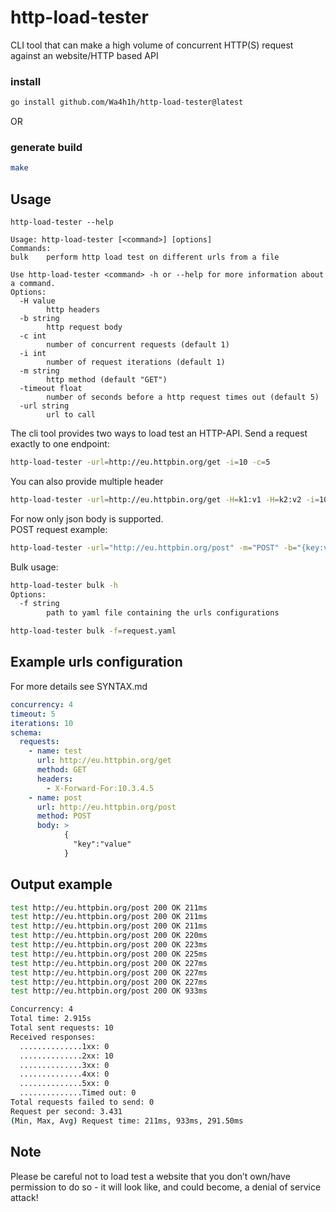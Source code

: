 # http-load-tester
CLI tool that can make a high volume of concurrent HTTP(S) request against an website/HTTP based API

### install
```bash
go install github.com/Wa4h1h/http-load-tester@latest
```

OR

### generate build
```bash
make
```


## Usage
```
http-load-tester --help

Usage: http-load-tester [<command>] [options]
Commands:
bulk    perform http load test on different urls from a file

Use http-load-tester <command> -h or --help for more information about a command.
Options:
  -H value
        http headers
  -b string
        http request body
  -c int
        number of concurrent requests (default 1)
  -i int
        number of request iterations (default 1)
  -m string
        http method (default "GET")
  -timeout float
        number of seconds before a http request times out (default 5)
  -url string
        url to call

```
The cli tool provides two ways to load test an HTTP-API. 
Send a request exactly to one endpoint:
```bash
http-load-tester -url=http://eu.httpbin.org/get -i=10 -c=5
```

You can also provide multiple header
```bash
http-load-tester -url=http://eu.httpbin.org/get -H=k1:v1 -H=k2:v2 -i=10 -c=10
```
For now only json body is supported.\
POST request example:
```bash
http-load-tester -url="http://eu.httpbin.org/post" -m="POST" -b="{key:value}" -H=k1:v1 -H=k2:v2 -i=10 -c=10
```

Bulk usage:
```bash
http-load-tester bulk -h
Options:
  -f string
        path to yaml file containing the urls configurations
```
```bash
http-load-tester bulk -f=request.yaml
```

## Example urls configuration
For more details see SYNTAX.md
```yaml
concurrency: 4
timeout: 5
iterations: 10
schema:
  requests:
    - name: test
      url: http://eu.httpbin.org/get
      method: GET
      headers:
        - X-Forward-For:10.3.4.5
    - name: post
      url: http://eu.httpbin.org/post
      method: POST
      body: >
            {
              "key":"value"
            }
```
## Output example
```bash
test http://eu.httpbin.org/post 200 OK 211ms
test http://eu.httpbin.org/post 200 OK 211ms
test http://eu.httpbin.org/post 200 OK 211ms
test http://eu.httpbin.org/post 200 OK 220ms
test http://eu.httpbin.org/post 200 OK 223ms
test http://eu.httpbin.org/post 200 OK 225ms
test http://eu.httpbin.org/post 200 OK 227ms
test http://eu.httpbin.org/post 200 OK 227ms
test http://eu.httpbin.org/post 200 OK 227ms
test http://eu.httpbin.org/post 200 OK 933ms

Concurrency: 4
Total time: 2.915s
Total sent requests: 10
Received responses:
  ..............1xx: 0
  ..............2xx: 10
  ..............3xx: 0
  ..............4xx: 0
  ..............5xx: 0
  ..............Timed out: 0
Total requests failed to send: 0
Request per second: 3.431
(Min, Max, Avg) Request time: 211ms, 933ms, 291.50ms
```

## Note
Please be careful not to load test a website that you don’t own/have permission to do so - it will look like, and could become, a denial of service attack!
